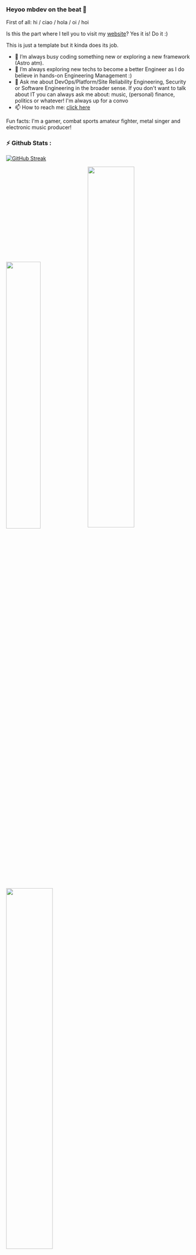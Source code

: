 ### Heyoo mbdev on the beat 👋

First of all: hi / ciao / hola / oi / hoi

Is this the part where I tell you to visit my [website](https://mb-consulting.dev)? 
Yes it is! Do it :)

This is just a template but it kinda does its job.

- 🔭 I’m always busy coding something new or exploring a new framework (Astro atm).
- 🌱 I’m always exploring new techs to become a better Engineer as I do believe in hands-on Engineering Management :)
- 💬 Ask me about DevOps/Platform/Site Reliability Engineering, Security or Software Engineering in the broader sense. If you don't want to talk about IT you can always ask me about: music, (personal) finance, politics or whatever! I'm always up for a convo
- 📫 How to reach me: [click here](https://mb-consulting.dev/all-links)

Fun facts: I'm a gamer, combat sports amateur fighter, metal singer and electronic music producer!

### ⚡ Github Stats : 

[![GitHub Streak](https://streak-stats.demolab.com?user=mbianchidev&theme=prussian&hide_border=true&date_format=j%2Fn%5B%2FY%5D&fire=EB8E23)](https://git.io/streak-stats)

<img width="43%" src="https://github-readme-stats.vercel.app/api/top-langs/?username=mbianchidev&theme=dark&hide=html,css,cmake&layout=compact&langs_count=5&bg_color=101010&hide_title=true">

<a href="https://github.com/mbianchidev">
<img align="center" src="http://github-profile-summary-cards.vercel.app/api/cards/stats?username=mbianchidev&theme=github_dark" width="50%">
<img align="center" src="http://github-profile-summary-cards.vercel.app/api/cards/repos-per-language?username=mbianchidev&theme=github_dark" width="50%">
</a>

---

### Languages & frameworks

#### Backend and scripting

![Go](https://img.shields.io/badge/Go-00ADD8?style=for-the-badge&logo=go&logoColor=white)
![Python](https://img.shields.io/badge/python-3670A0?style=for-the-badge&logo=python&logoColor=ffdd54)
![Shell Script](https://img.shields.io/badge/shell_script-%23121011.svg?style=for-the-badge&logo=gnu-bash&logoColor=white)
![Java](https://img.shields.io/badge/Java-ED8B00?style=for-the-badge&logo=java&logoColor=white)
![Spring](https://img.shields.io/badge/Spring-6DB33F?style=for-the-badge&logo=spring&logoColor=white)
![NodeJS](https://img.shields.io/badge/node.js-6DA55F?style=for-the-badge&logo=node.js&logoColor=white)

#### Frontend stack

![React](https://img.shields.io/badge/react-%2320232a.svg?style=for-the-badge&logo=react&logoColor=%2361DAFB)
![NextJS](https://img.shields.io/badge/Next-black?style=for-the-badge&logo=next.js&logoColor=white) + ![Vercel](https://img.shields.io/badge/vercel-%23000000.svg?style=for-the-badge&logo=vercel&logoColor=white)

#### Experiment(ed) with

![Dart](https://img.shields.io/badge/dart-%230175C2.svg?style=for-the-badge&logo=dart&logoColor=white)
![Flutter](https://img.shields.io/badge/Flutter-%2302569B.svg?style=for-the-badge&logo=Flutter&logoColor=white)
![React Native](https://img.shields.io/badge/react_native-%2320232a.svg?style=for-the-badge&logo=react&logoColor=%2361DAFB)
![Ruby](https://img.shields.io/badge/Ruby-CC342D?style=for-the-badge&logo=ruby&logoColor=white)
![Elixir](https://img.shields.io/badge/elixir-%234B275F.svg?style=for-the-badge&logo=elixir&logoColor=white)
![RabbitMQ](https://img.shields.io/badge/Rabbitmq-FF6600?style=for-the-badge&logo=rabbitmq&logoColor=white)
And more...
---

### Technologies I like and use a lot

#### My jam

![Git](https://img.shields.io/badge/git-%23F05033.svg?style=for-the-badge&logo=git&logoColor=white)
![GitLab](https://img.shields.io/badge/gitlab-%23181717.svg?style=for-the-badge&logo=gitlab&logoColor=white)
![Jenkins](https://img.shields.io/badge/jenkins-%232C5263.svg?style=for-the-badge&logo=jenkins&logoColor=white)
![Kubernetes](https://img.shields.io/badge/kubernetes-%23326ce5.svg?style=for-the-badge&logo=kubernetes&logoColor=white)
![Docker](https://img.shields.io/badge/docker-%230db7ed.svg?style=for-the-badge&logo=docker&logoColor=white)
![Terraform](https://img.shields.io/badge/terraform-%235835CC.svg?style=for-the-badge&logo=terraform&logoColor=white)

#### Cloud providers in order of preference

![AWS](https://img.shields.io/badge/AWS-%23FF9900.svg?style=for-the-badge&logo=amazon-aws&logoColor=white)
![Google Cloud](https://img.shields.io/badge/GoogleCloud-%234285F4.svg?style=for-the-badge&logo=google-cloud&logoColor=white)
![Azure](https://img.shields.io/badge/azure-%230072C6.svg?style=for-the-badge&logo=microsoftazure&logoColor=white)

I don't hate Azure, but.

#### Databases (note to self: need some more non-relational expertise)

![MariaDB](https://img.shields.io/badge/MariaDB-003545?style=for-the-badge&logo=mariadb&logoColor=white)
![MySQL](https://img.shields.io/badge/mysql-%2300f.svg?style=for-the-badge&logo=mysql&logoColor=white)
![Postgres](https://img.shields.io/badge/postgres-%23316192.svg?style=for-the-badge&logo=postgresql&logoColor=white)
![Oracle](https://img.shields.io/badge/Oracle-F80000?style=for-the-badge&logo=oracle&logoColor=white)
![AmazonDynamoDB](https://img.shields.io/badge/Amazon%20DynamoDB-4053D6?style=for-the-badge&logo=Amazon%20DynamoDB&logoColor=white)

---

### Freetime (2D gamedev)

![Godot Engine](https://img.shields.io/badge/GODOT-%23FFFFFF.svg?style=for-the-badge&logo=godot-engine)
![Unreal Engine](https://img.shields.io/badge/unrealengine-%23313131.svg?style=for-the-badge&logo=unrealengine&logoColor=white)

---

### Couldn't live a day without

![Visual Studio Code](https://img.shields.io/badge/Visual%20Studio%20Code-0078d7.svg?style=for-the-badge&logo=visual-studio-code&logoColor=white)
![Spotify](https://img.shields.io/badge/Spotify-1ED760?style=for-the-badge&logo=spotify&logoColor=white)

---

### Projects/concepts I believe in or like sooo much

![DuckDuckGo](https://img.shields.io/badge/DuckDuckGo-DE5833?style=for-the-badge&logo=DuckDuckGo&logoColor=white)
![TOR](https://img.shields.io/badge/tor-%237E4798.svg?style=for-the-badge&logo=tor-project&logoColor=white)
![Bitcoin](https://img.shields.io/badge/Bitcoin-000?style=for-the-badge&logo=bitcoin&logoColor=white)
![Ethereum](https://img.shields.io/badge/Ethereum-3C3C3D?style=for-the-badge&logo=Ethereum&logoColor=white)
![Discord](https://img.shields.io/badge/Discord-%235865F2.svg?style=for-the-badge&logo=discord&logoColor=white)
![Slack](https://img.shields.io/badge/Slack-4A154B?style=for-the-badge&logo=slack&logoColor=white)
![Telegram](https://img.shields.io/badge/Telegram-2CA5E0?style=for-the-badge&logo=telegram&logoColor=white)

---

### Products I will never **EVER** buy

![Apple](https://img.shields.io/badge/Apple-%23000000.svg?style=for-the-badge&logo=apple&logoColor=white)

